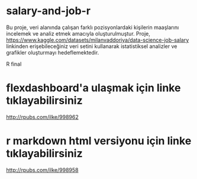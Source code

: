 # salary-and-job-r


Bu proje, veri alanında çalışan farklı pozisyonlardaki kişilerin maaşlarını incelemek ve analiz etmek amacıyla oluşturulmuştur. Proje, https://www.kaggle.com/datasets/milanvaddoriya/data-science-job-salary linkinden erişebileceğiniz veri setini kullanarak istatistiksel analizler ve grafikler oluşturmayı hedeflemektedir.

R final

# flexdashboard'a ulaşmak için linke tıklayabilirsiniz
http://rpubs.com/ilke/998962

# r markdown html versiyonu için linke tıklayabilirsiniz
http://rpubs.com/ilke/998958  
